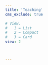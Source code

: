 ```yaml
---
title: 'Teaching'
cms_exclude: true

# View.
#   1 = List
#   2 = Compact
#   3 = Card
view: 2



---
```



